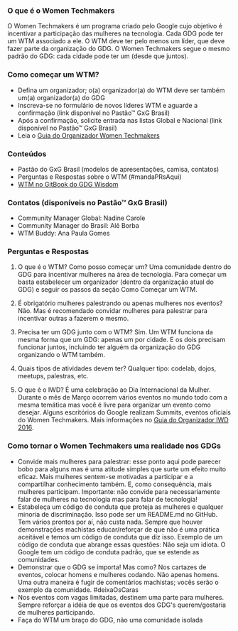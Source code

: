 ### O que é o Women Techmakers

O Women Techmakers é um programa criado pelo Google cujo objetivo é incentivar a participação das mulheres na tecnologia. Cada GDG pode ter um WTM associado a ele. O WTM deve ter pelo menos um líder, que deve fazer parte da organização do GDG. O Women Techmakers segue o mesmo padrão do GDG: cada cidade pode ter um (desde que juntos).

### Como começar um WTM?

- Defina um organizador; o(a) organizador(a) do WTM deve ser também um(a) organizador(a) do GDG
- Inscreva-se no formulário de novos líderes WTM e aguarde a confirmação (link disponível no Pastão™ GxG Brasil)
- Após a confirmação, solicite entrada nas listas Global e Nacional (link disponível no Pastão™ GxG Brasil)
- Leia o [Guia do Organizador Women Techmakers](https://docs.google.com/document/d/1xWYz5byXTo0DRbiRzxcpCjjUnC5fnpyjp4LwiAApP4A/edit)

### Conteúdos

- Pastão do GxG Brasil (modelos de apresentações, camisa, contatos)
- Perguntas e Respostas sobre o WTM (#mandaPRsAqui)
- [WTM no GitBook do GDG Wisdom](https://gdg-wisdom.gitbooks.io/gdg-wisdom-2015/content/gdg_events/women_techmakers.html)

### Contatos (disponíveis no Pastão™ GxG Brasil)

- Community Manager Global: Nadine Carole
- Community Manager do Brasil: Alê Borba
- WTM Buddy: Ana Paula Gomes

### Perguntas e Respostas

1. O que é o WTM? Como posso começar um?
Uma comunidade dentro do GDG para incentivar mulheres na área de tecnologia. Para começar um basta estabelecer um organizador (dentro da organização atual do GDG) e seguir os passos da seção Como Começar um WTM.

1. É obrigatório mulheres palestrando ou apenas mulheres nos eventos?
Não. Mas é recomendado convidar mulheres para palestrar para incentivar outras a fazerem o mesmo.

1. Precisa ter um GDG junto com o WTM?
Sim. Um WTM funciona da mesma forma que um GDG: apenas um por cidade. E os dois precisam funcionar juntos, incluindo ter alguém da organização do GDG organizando o WTM também.

1. Quais tipos de atividades devem ter?
Qualquer tipo: codelab, dojos, meetups, palestras, etc.

1. O que é o IWD?
É uma celebração ao Dia Internacional da Mulher. Durante o mês de Março ocorrem vários eventos no mundo todo com a mesma temática mas você é livre para organizar um evento como desejar. Alguns escritórios do Google realizam Summits, eventos oficiais do Women Techmakers. Mais informações no [Guia do Organizador IWD 2016](https://docs.google.com/document/d/15eYabNhZ2ok68ZjpIPHET6TWxlF1pO3FYnJzOZUU2FM/edit#).

### Como tornar o Women Techmakers uma realidade nos GDGs

- Convide mais mulheres para palestrar: esse ponto aqui pode parecer bobo para alguns mas é uma atitude simples que surte um efeito muito eficaz. Mais mulheres sentem-se motivadas a participar e a compartilhar conhecimento também. E, como consequência, mais mulheres participam. Importante: não convide para necessariamente falar de mulheres na tecnologia mas para falar de tecnologia!
- Estabeleça um código de conduta que proteja as mulheres e qualquer minoria de discriminação. Isso pode ser um README.md no GitHub. Tem vários prontos por aí, não custa nada. Sempre que houver demonstrações machistas educar/reforçar de que não é uma prática aceitável e temos um código de conduta que diz isso. Exemplo de um código de conduta que abrange essas questões: Não seja um idiota. O Google tem um código de conduta padrão, que se estende as comunidades.
- Demonstrar que o GDG se importa! Mas como? Nos cartazes de eventos, colocar homens e mulheres codando. Não apenas homens. Uma outra maneira é fugir de comentários machistas; vocês serão o exemplo da comunidade. #deixaOsCaras
- Nos eventos com vagas limitadas, destinem uma parte para mulheres. Sempre reforçar a idéia de que os eventos dos GDG's querem/gostaria de mulheres participando.
- Faça do WTM um braço do GDG, não uma comunidade isolada
